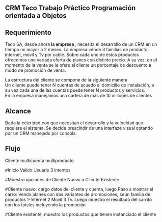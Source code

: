 ## CRM Teco Trabajo Práctico Programación orientada a Objetos
<h2>Requerimiento</h2>

<p>Teco SA, desde ahora <b>la empresa </b>, necesita el desarrollo de un CRM en un tiempo no mayor a 2 meses.
La empresa vende 3 familias de producto, internet, movil y Tv por cable. 
Sobre cada uno de estos productos ofrecemos una variada oferta de planes con distinto precio. A su vez, en el momento de la venta se le ofere al cliente un porcentaje de descuento a modo de promoción de venta.</p>
<p>La estructura del cliente se compone de la siguiente manera <br> Un cliente puede tener N cuentas de acuedo al domicilio de instalación, a su vez cada una de las cuentas puede tener N productos y servicios. <br>En la empresa manejamos una cartera de más de 10 millones de clientes</p>
<h2>Alcance</h2>
<p>Dada la celeridad con que necesitan el desarrollo y la velocidad que requiere el sistema. Se decide prescindir de una interfaze visual optando por un CRM manejado por consola: </p>
<h2>Flujo</h2>
<p>Cliente multicuenta multiproducto</p>
<p>#Inicio Valido Usuario 3 intentos </p>
<p>#Muestro opciones de Cliente Nuevo o Cliente Existente </p>
<p>#Cliente nuevo: cargo datos del cliente y cuenta, luego Paso a mostrar el carro: Vendo planes con dos variantes de promociones, seún familia de productos 1-Internet 2 Movil 3 Tv. Luego muestro el resultado del carrito con los totales incluyendo la promoción</p>
<p>#Cliente existente, muestro los productos que tienen instanciado el cliente</p>